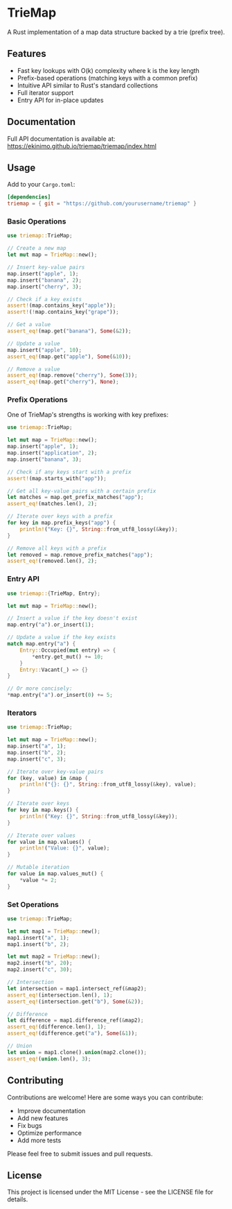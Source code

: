 # TrieMap

A Rust implementation of a map data structure backed by a trie (prefix tree).

## Features

- Fast key lookups with O(k) complexity where k is the key length
- Prefix-based operations (matching keys with a common prefix)
- Intuitive API similar to Rust's standard collections
- Full iterator support
- Entry API for in-place updates

## Documentation

Full API documentation is available at: https://ekinimo.github.io/triemap/triemap/index.html

## Usage

Add to your `Cargo.toml`:

```toml
[dependencies]
triemap = { git = "https://github.com/yourusername/triemap" }
```

### Basic Operations

```rust
use triemap::TrieMap;

// Create a new map
let mut map = TrieMap::new();

// Insert key-value pairs
map.insert("apple", 1);
map.insert("banana", 2);
map.insert("cherry", 3);

// Check if a key exists
assert!(map.contains_key("apple"));
assert!(!map.contains_key("grape"));

// Get a value
assert_eq!(map.get("banana"), Some(&2));

// Update a value
map.insert("apple", 10);
assert_eq!(map.get("apple"), Some(&10));

// Remove a value
assert_eq!(map.remove("cherry"), Some(3));
assert_eq!(map.get("cherry"), None);
```

### Prefix Operations

One of TrieMap's strengths is working with key prefixes:

```rust
use triemap::TrieMap;

let mut map = TrieMap::new();
map.insert("apple", 1);
map.insert("application", 2);
map.insert("banana", 3);

// Check if any keys start with a prefix
assert!(map.starts_with("app"));

// Get all key-value pairs with a certain prefix
let matches = map.get_prefix_matches("app");
assert_eq!(matches.len(), 2);

// Iterate over keys with a prefix
for key in map.prefix_keys("app") {
    println!("Key: {}", String::from_utf8_lossy(&key));
}

// Remove all keys with a prefix
let removed = map.remove_prefix_matches("app");
assert_eq!(removed.len(), 2);
```

### Entry API

```rust
use triemap::{TrieMap, Entry};

let mut map = TrieMap::new();

// Insert a value if the key doesn't exist
map.entry("a").or_insert(1);

// Update a value if the key exists
match map.entry("a") {
    Entry::Occupied(mut entry) => {
        *entry.get_mut() += 10;
    }
    Entry::Vacant(_) => {}
}

// Or more concisely:
*map.entry("a").or_insert(0) += 5;
```

### Iterators

```rust
use triemap::TrieMap;

let mut map = TrieMap::new();
map.insert("a", 1);
map.insert("b", 2);
map.insert("c", 3);

// Iterate over key-value pairs
for (key, value) in &map {
    println!("{}: {}", String::from_utf8_lossy(&key), value);
}

// Iterate over keys
for key in map.keys() {
    println!("Key: {}", String::from_utf8_lossy(&key));
}

// Iterate over values
for value in map.values() {
    println!("Value: {}", value);
}

// Mutable iteration
for value in map.values_mut() {
    *value *= 2;
}
```

### Set Operations

```rust
use triemap::TrieMap;

let mut map1 = TrieMap::new();
map1.insert("a", 1);
map1.insert("b", 2);

let mut map2 = TrieMap::new();
map2.insert("b", 20);
map2.insert("c", 30);

// Intersection
let intersection = map1.intersect_ref(&map2);
assert_eq!(intersection.len(), 1);
assert_eq!(intersection.get("b"), Some(&2));

// Difference
let difference = map1.difference_ref(&map2);
assert_eq!(difference.len(), 1);
assert_eq!(difference.get("a"), Some(&1));

// Union
let union = map1.clone().union(map2.clone());
assert_eq!(union.len(), 3);
```

## Contributing

Contributions are welcome! Here are some ways you can contribute:

- Improve documentation
- Add new features
- Fix bugs
- Optimize performance
- Add more tests

Please feel free to submit issues and pull requests.

## License

This project is licensed under the MIT License - see the LICENSE file for details.
